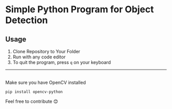 <h1>Simple Python Program for Object Detection</h1>

<h2>Usage</h2>

1. Clone Repository to Your Folder
2. Run with any code editor
3. To quit the program, press `q` on your keyboard

***
<br>
Make sure you have OpenCV installed

`pip install opencv-python`

Feel free to contribute 😊